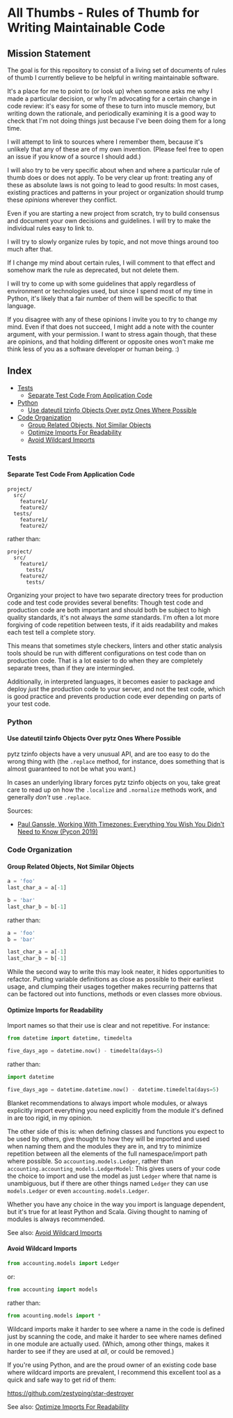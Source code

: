 # All Thumbs - Rules of Thumb for Writing Maintainable Code

## Mission Statement

The goal is for this repository to consist of a living set of documents
of rules of thumb I currently believe to be helpful in writing
maintainable software.

It's a place for me to point to (or look up) when someone asks me why
I made a particular decision, or why I'm advocating for a certain change
in code review: it's easy for some of these to turn into muscle memory,
but writing down the rationale, and periodically examining it is a good
way to check that I'm not doing things just because I've been doing them
for a long time.

I will attempt to link to sources where I remember them, because
it's unlikely that any of these are of my own invention. (Please feel
free to open an issue if you know of a source I should add.)

I will also try to be very specific about when and where a particular
rule of thumb does or does not apply. To be very clear up front:
treating any of these as absolute laws is not going to lead to good
results: In most cases, existing practices and patterns in your project
or organization should trump these *opinions* wherever they conflict.

Even if you are starting a new project from scratch, try to build
consensus and document your own decisions and guidelines. I will try to
make the individual rules easy to link to.

I will try to slowly organize rules by topic, and not move things around
too much after that.

If I change my mind about certain rules, I will comment to that effect
and somehow mark the rule as deprecated, but not delete them.

I will try to come up with some guidelines that apply regardless of
environment or technologies used, but since I spend most of my time in
Python, it's likely that a fair number of them will be specific to that
language.

If you disagree with any of these opinions I invite you to try to change
my mind. Even if that does not succeed, I might add a note with the
counter argument, with your permission. I want to stress again though,
that these are opinions, and that holding different or opposite ones
won't make me think less of you as a software developer or human being.
:)

## Index

* [Tests](#tests)
  * [Separate Test Code From Application Code](#separate-test-code-from-application-code)
* [Python](#python)
  * [Use dateutil tzinfo Objects Over pytz Ones Where Possible](#use-dateutil-tzinfo-objects-over-pytz-ones-where-possible)
* [Code Organization](#code-organization)
  * [Group Related Objects, Not Similar Objects](#group-related-objects-not-similar-objects)
  * [Optimize Imports For Readability](#optimize-imports-for-readability)
  * [Avoid Wildcard Imports](#avoid-wildcard-imports)

### Tests

#### Separate Test Code From Application Code

```
project/
  src/
    feature1/
    feature2/
  tests/
    feature1/
    feature2/
```

rather than:

```
project/
  src/
    feature1/
      tests/
    feature2/
      tests/
```

Organizing your project to have two separate directory trees for
production code and test code provides several benefits: Though test
code and production code are both important and should both be subject
to high quality standards, it's not always the *same* standards. I'm
often a lot more forgiving of code repetition between tests, if it aids
readability and makes each test tell a complete story.

This means that sometimes style checkers, linters and other static
analysis tools should be run with different configurations on test code
than on production code. That is a lot easier to do when they are
completely separate trees, than if they are intermingled.

Additionally, in interpreted languages, it becomes easier to package
and deploy *just* the production code to your server, and not the test
code, which is good practice and prevents production code ever depending
on parts of your test code.

### Python

#### Use dateutil tzinfo Objects Over pytz Ones Where Possible

pytz tzinfo objects have a very unusual API, and are too easy to do the
wrong thing with (the `.replace` method, for instance, does something
that is almost guaranteed to not be what you want.)

In cases an underlying library forces pytz tzinfo objects on you, take
great care to read up on how the `.localize` and `.normalize` methods
work, and generally *don't* use `.replace`.

Sources:

* [Paul Ganssle, Working With Timezones: Everything You Wish You Didn't Need to Know (Pycon 2019)](https://www.youtube.com/watch?v=rz3D8VG_2TY)

### Code Organization

#### Group Related Objects, Not Similar Objects

```python
a = 'foo'
last_char_a = a[-1]

b = 'bar'
last_char_b = b[-1]
```

rather than:

```python
a = 'foo'
b = 'bar'

last_char_a = a[-1]
last_char_b = b[-1]
```

While the second way to write this may look neater, it hides
opportunities to refactor. Putting variable definitions as close as
possible to their earliest usage, and clumping their usages together
makes recurring patterns that can be factored out into functions,
methods or even classes more obvious.


#### Optimize Imports for Readability

Import names so that their use is clear and not repetitive. For
instance:

```python
from datetime import datetime, timedelta

five_days_ago = datetime.now() - timedelta(days=5)
```

rather than:

```python
import datetime

five_days_ago = datetime.datetime.now() - datetime.timedelta(days=5)
```

Blanket recommendations to always import whole modules, or always
explicitly import everything you need explicitly from the module it's
defined in are too rigid, in my opinion.

The other side of this is: when defining classes and functions you
expect to be used by others, give thought to how they will be imported
and used when naming them and the modules they are in, and try to
minimize repetition between all the elements of the full
namespace/import path where possible. So `accounting.models.Ledger`,
rather than `accounting.accounting_models.LedgerModel`: This gives users
of your code the choice to import and use the model as just `Ledger`
where that name is unambiguous, but if there are other things named
`Ledger` they can use `models.Ledger` or even
`accounting.models.Ledger`.

Whether you have any choice in the way you import is language dependent,
but it's true for at least Python and Scala. Giving thought to naming of
modules is always recommended.

See also: [Avoid Wildcard Imports](#avoid-wildcard-imports)

#### Avoid Wildcard Imports

```python
from accounting.models import Ledger
```
or:

```python
from accounting import models
```

rather than:

```python
from acounting.models import *
```

Wildcard imports make it harder to see where a name in the code is
defined just by scanning the code, and make it harder to see where names
defined in one module are actually used. (Which, among other things,
makes it harder to see if they are used at *all*, or could be removed.)

If you're using Python, and are the proud owner of an existing code base
where wildcard imports are prevalent, I recommend this excellent tool as
a quick and safe way to get rid of them:

<https://github.com/zestyping/star-destroyer>

See also: [Optimize Imports For Readability](#optimize-imports-for-readability)
